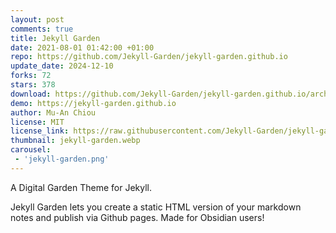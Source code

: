 ```yaml
---
layout: post
comments: true
title: Jekyll Garden
date: 2021-08-01 01:42:00 +01:00
repo: https://github.com/Jekyll-Garden/jekyll-garden.github.io
update_date: 2024-12-10
forks: 72
stars: 378
download: https://github.com/Jekyll-Garden/jekyll-garden.github.io/archive/refs/heads/main.zip
demo: https://jekyll-garden.github.io
author: Mu-An Chiou
license: MIT
license_link: https://raw.githubusercontent.com/Jekyll-Garden/jekyll-garden.github.io/refs/heads/main/LICENSE
thumbnail: jekyll-garden.webp
carousel:
 - 'jekyll-garden.png'
---
```


A Digital Garden Theme for Jekyll.

Jekyll Garden lets you create a static HTML version of your markdown notes and publish via Github pages.
Made for Obsidian users!
